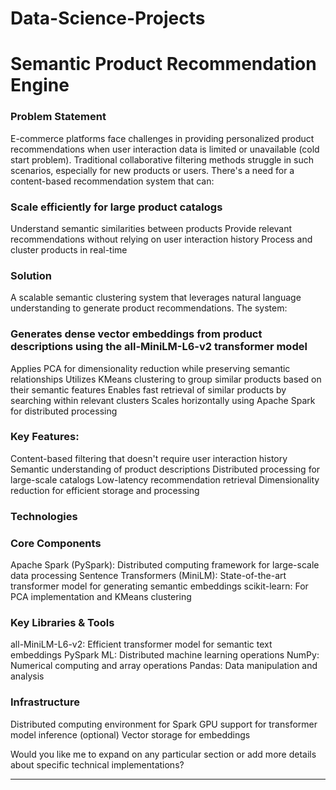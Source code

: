 # Data-Science-Projects

# Semantic Product Recommendation Engine
### Problem Statement
E-commerce platforms face challenges in providing personalized product recommendations when user interaction data is limited or unavailable (cold start problem). Traditional collaborative filtering methods struggle in such scenarios, especially for new products or users. There's a need for a content-based recommendation system that can:

###  Scale efficiently for large product catalogs
Understand semantic similarities between products
Provide relevant recommendations without relying on user interaction history
Process and cluster products in real-time

###  Solution
A scalable semantic clustering system that leverages natural language understanding to generate product recommendations. The system:

### Generates dense vector embeddings from product descriptions using the all-MiniLM-L6-v2 transformer model
Applies PCA for dimensionality reduction while preserving semantic relationships
Utilizes KMeans clustering to group similar products based on their semantic features
Enables fast retrieval of similar products by searching within relevant clusters
Scales horizontally using Apache Spark for distributed processing

###  Key Features:

Content-based filtering that doesn't require user interaction history
Semantic understanding of product descriptions
Distributed processing for large-scale catalogs
Low-latency recommendation retrieval
Dimensionality reduction for efficient storage and processing

###  Technologies
###  Core Components

Apache Spark (PySpark): Distributed computing framework for large-scale data processing
Sentence Transformers (MiniLM): State-of-the-art transformer model for generating semantic embeddings
scikit-learn: For PCA implementation and KMeans clustering

###  Key Libraries & Tools

all-MiniLM-L6-v2: Efficient transformer model for semantic text embeddings
PySpark ML: Distributed machine learning operations
NumPy: Numerical computing and array operations
Pandas: Data manipulation and analysis

###  Infrastructure

Distributed computing environment for Spark
GPU support for transformer model inference (optional)
Vector storage for embeddings

Would you like me to expand on any particular section or add more details about specific technical implementations?

---------------------------------------------------------------------------------------------------------------------------------------------------------

